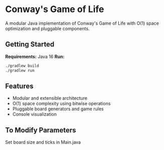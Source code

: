 # Conway's Game of Life

A modular Java implementation of Conway's Game of Life with O(1) space optimization and pluggable components.

## Getting Started

**Requirements:** Java 16
**Run:**

```bash
./gradlew build
./gradlew run
```

## Features

- Modular and extensible architecture
- O(1) space complexity using bitwise operations
- Pluggable board generators and game rules
- Console visualization

## To Modify Parameters

Set board size and ticks in Main.java
